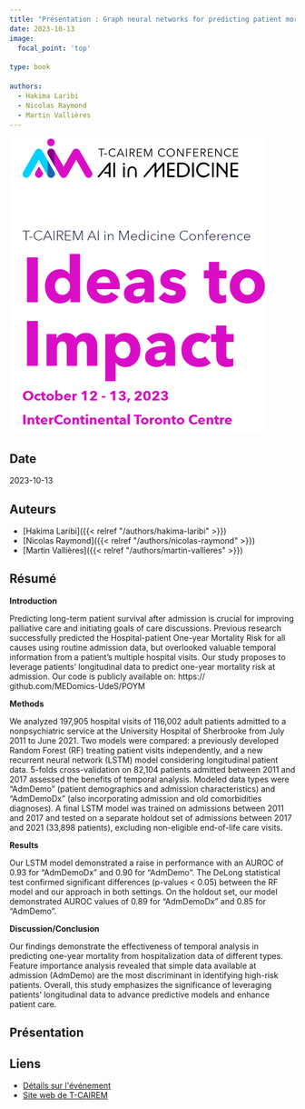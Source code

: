 ```yaml
---
title: "Présentation : Graph neural networks for predicting patient mortality within one year of hospital admission"
date: 2023-10-13
image:
  focal_point: 'top'

type: book

authors:
  - Hakima Laribi
  - Nicolas Raymond
  - Martin Vallières
---
```


![T-CAIREM](tcairem.png)

## Date

2023-10-13

## Auteurs

- [Hakima Laribi]({{< relref "/authors/hakima-laribi" >}})
- [Nicolas Raymond]({{< relref "/authors/nicolas-raymond" >}})
- [Martin Vallières]({{< relref "/authors/martin-vallieres" >}})

## Résumé

  **Introduction**

  Predicting long-term patient survival after admission is crucial for improving palliative care and initiating goals of care discussions. Previous research successfully predicted the Hospital-patient One-year Mortality Risk for all causes using routine
  admission data, but overlooked valuable temporal information from a patient’s multiple hospital visits. Our study proposes to
  leverage patients’ longitudinal data to predict one-year mortality risk at admission. Our code is publicly available on: https://
  github.com/MEDomics-UdeS/POYM

  **Methods**

  We analyzed 197,905 hospital visits of 116,002 adult patients admitted to a nonpsychiatric service at the University Hospital
  of Sherbrooke from July 2011 to June 2021. Two models were compared: a previously developed Random Forest (RF) treating patient visits independently, and a new recurrent neural network (LSTM) model considering longitudinal patient data.
  5-folds cross-validation on 82,104 patients admitted between 2011 and 2017 assessed the benefits of temporal analysis.
  Modeled data types were “AdmDemo” (patient demographics and admission characteristics) and “AdmDemoDx” (also incorporating admission and old comorbidities diagnoses). A final LSTM model was trained on admissions between 2011 and
  2017 and tested on a separate holdout set of admissions between 2017 and 2021 (33,898 patients), excluding non-eligible
  end-of-life care visits.

  **Results**

  Our LSTM model demonstrated a raise in performance with an AUROC of 0.93 for “AdmDemoDx” and 0.90 for “AdmDemo”.
  The DeLong statistical test confirmed significant differences (p-values < 0.05) between the RF model and our approach in
  both settings. On the holdout set, our model demonstrated AUROC values of 0.89 for “AdmDemoDx” and 0.85 for “AdmDemo”.

  **Discussion/Conclusion**

  Our findings demonstrate the effectiveness of temporal analysis in predicting one-year mortality from hospitalization data of
  different types. Feature importance analysis revealed that simple data available at admission (AdmDemo) are the most discriminant in identifying high-risk patients. Overall, this study emphasizes the significance of leveraging patients’ longitudinal
  data to advance predictive models and enhance patient care.

## Présentation

## Liens

- [Détails sur l'événement](https://tcairem-conference.ca/)
- [Site web de T-CAIREM](https://tcairem.utoronto.ca/)

